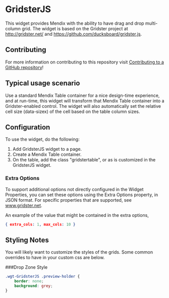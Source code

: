 # GridsterJS

This widget provides Mendix with the ability to have drag and drop multi-column grid. The widget is based on the Gridster project
at http://gridster.net/ and https://github.com/ducksboard/gridster.js.

## Contributing

For more information on contributing to this repository visit [Contributing to a GitHub repository](https://world.mendix.com/display/howto50/Contributing+to+a+GitHub+repository)!

## Typical usage scenario

Use a standard Mendix Table container for a nice design-time experience, and at run-time, this widget will transform
that Mendix Table container into a Gridster-enabled control. The widget will also automatically set the relative
cell size (data-sizex) of the cell based on the table column sizes.
 
## Configuration

To use the widget, do the following:

1. Add GridsterJS widget to a page.
2. Create a Mendix Table container.
3. On the table, add the class "gridstertable", or as is customized in the GridsterJS widget.

### Extra Options

To support additional options not directly configured in the Widget Properties, you can set these options using
the Extra Options property, in JSON format. For specific properties that are supported, see www.gridster.net.

An example of the value that might be contained in the extra options,

```JSON
{ extra_cols: 1, max_cols: 10 }
```

## Styling Notes

You will likely want to customize the styles of the grids. Some common overrides to have in your custom css are below.

###Drop Zone Style
```css
.wgt-GridsterJS .preview-holder {
    border: none;
    background: grey;
}
```
